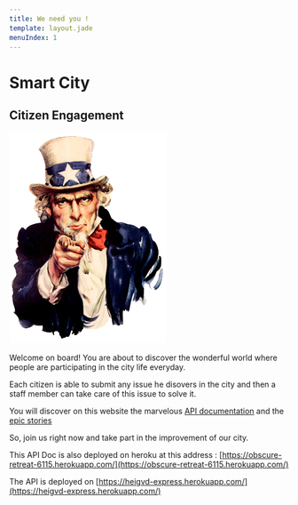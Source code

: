 ```yaml
---
title: We need you !
template: layout.jade
menuIndex: 1
---
```


# Smart City

## Citizen Engagement


<img src="we-need-you.png" class="centered_img"/>

Welcome on board! You are about to discover the wonderful world where people are participating
in the city life everyday.

Each citizen is able to submit any issue he disovers in the city and then a staff member can
take care of this issue to solve it.

You will discover on this website the marvelous [API documentation](/api) and the [epic stories](/blog)

So, join us right now and take part in the improvement of our city.

This API Doc is also deployed on heroku at this address : [https://obscure-retreat-6115.herokuapp.com/](https://obscure-retreat-6115.herokuapp.com/)

The API is deployed on [https://heigvd-express.herokuapp.com/](https://heigvd-express.herokuapp.com/)




